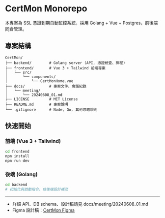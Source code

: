 # CertMon Monorepo

本專案為 SSL 憑證到期自動監控系統，採用 Golang + Vue + Postgres，前後端同倉管理。

## 專案結構

```
CertMon/
├── backend/        # Golang server (API, 憑證檢查、排程)
├── frontend/       # Vue 3 + Tailwind 前端專案
│   └── src/
│       └── components/
│           └── CertMonHome.vue
├── docs/           # 專案文件、會議紀錄
│   └── meeting/
│       └── 20240608_01.md
├── LICENSE         # MIT License
├── README.md       # 專案說明
└── .gitignore      # Node, Go, 其他忽略規則
```

## 快速開始

### 前端 (Vue 3 + Tailwind)
```bash
cd frontend
npm install
npm run dev
```

### 後端 (Golang)
```bash
cd backend
# 初始化與啟動指令，依後端設計補充
```

---

- 詳細 API、DB schema、設計稿請見 docs/meeting/20240608_01.md
- Figma 設計稿：[CertMon Figma](https://www.figma.com/design/7D4JnVFhEInYE8WLyqnd3g/CertMon?node-id=3604-1626&t=iTMPph78L3sM1lER-1)
